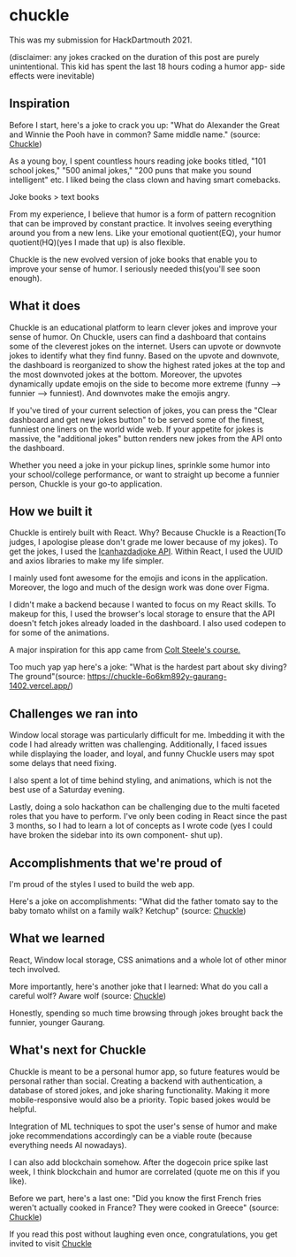 # chuckle

This was my submission for HackDartmouth 2021.

(disclaimer: any jokes cracked on the duration of this post are purely unintentional. This kid has spent the last 18 hours coding a humor app- side effects were inevitable)
## Inspiration
Before I start, here's a joke to crack you up:
"What do Alexander the Great and Winnie the Pooh have in common? Same middle name." (source: [Chuckle](https://chuckle-6o6km892y-gaurang-1402.vercel.app/))

As a young boy, I spent countless hours reading joke books titled, "101 school jokes," "500 animal jokes," "200 puns that make you sound intelligent" etc. I liked being the class clown and having smart comebacks. 

Joke books > text books 

From my experience, I believe that humor is a form of pattern recognition that can be improved by constant practice. It involves seeing everything around you from a new lens. Like your emotional quotient(EQ), your humor quotient(HQ)(yes I made that up) is also flexible. 

Chuckle is the new evolved version of joke books that enable you to improve your sense of humor. I seriously needed this(you'll see soon enough).

## What it does
Chuckle is an educational platform to learn clever jokes and improve your sense of humor. On Chuckle, users can find a dashboard that contains some of the cleverest jokes on the internet. Users can upvote or downvote jokes to identify what they find funny. Based on the upvote and downvote, the dashboard is reorganized to show the highest rated jokes at the top and the most downvoted jokes at the bottom. Moreover, the upvotes dynamically update emojis on the side to become more extreme (funny --> funnier --> funniest). And downvotes make the emojis angry.

If you've tired of your current selection of jokes, you can press the "Clear dashboard and get new jokes button" to be served some of the finest, funniest one liners on the world wide web. If your appetite for jokes is massive, the "additional jokes" button renders new jokes from the API onto the dashboard.

Whether you need a joke in your pickup lines, sprinkle some humor into your school/college performance, or want to straight up become a funnier person, Chuckle is your go-to application.

## How we built it
Chuckle is entirely built with React. Why? Because Chuckle is a Reaction(To judges, I apologise please don't grade me lower because of my jokes). To get the jokes, I used the [Icanhazdadjoke API](https://icanhazdadjoke.com/api#fetch-a-random-dad-joke). Within React, I used the UUID and axios libraries to make my life simpler.

I mainly used font awesome for the emojis and icons in the application. Moreover, the logo and much of the design work was done over Figma.

I didn't make a backend because I wanted to focus on my React skills. To makeup for this, I used the browser's local storage to ensure that the API doesn't fetch jokes already loaded in the dashboard. I also used codepen to for some of the animations. 

A major inspiration for this app came from [Colt Steele's course.](https://www.udemy.com/course/modern-react-bootcamp/)

Too much yap yap here's a joke: "What is the hardest part about sky diving? The ground"(source: https://chuckle-6o6km892y-gaurang-1402.vercel.app/)

## Challenges we ran into
Window local storage was particularly difficult for me. Imbedding it with the code I had already written was challenging. Additionally, I faced issues while displaying the loader, and loyal, and funny Chuckle users may spot some delays that need fixing.

I also spent a lot of time behind styling, and animations, which is not the best use of a Saturday evening.

Lastly, doing a solo hackathon can be challenging due to the multi faceted roles that you have to perform. I've only been coding in React since the past 3 months, so I had to learn a lot of concepts as I wrote code (yes I could have broken the sidebar into its own component- shut up).

## Accomplishments that we're proud of
I'm proud of the styles I used to build the web app.

Here's a joke on accomplishments: 
"What did the father tomato say to the baby tomato whilst on a family walk? Ketchup" (source: [Chuckle](https://chuckle-6o6km892y-gaurang-1402.vercel.app/))

## What we learned
React, Window local storage, CSS animations and a whole lot of other minor tech involved.

More importantly, here's another joke that I learned: What do you call a careful wolf? Aware wolf (source: [Chuckle](https://chuckle-6o6km892y-gaurang-1402.vercel.app/))

Honestly, spending so much time browsing through jokes brought back the funnier, younger Gaurang. 

## What's next for Chuckle
Chuckle is meant to be a personal humor app, so future features would be personal rather than social. Creating a backend with authentication, a database of stored jokes, and joke sharing functionality.  Making it more mobile-responsive would also be a priority. Topic based jokes would be helpful.

Integration of ML techniques to spot the user's sense of humor and make joke recommendations accordingly can be a viable route (because everything needs AI nowadays).

I can also add blockchain somehow. After the dogecoin price spike last week, I think blockchain and humor are correlated (quote me on this if you like).

Before we part, here's a last one: 
"Did you know the first French fries weren't actually cooked in France? They were cooked in Greece" (source: [Chuckle](https://chuckle-6o6km892y-gaurang-1402.vercel.app/))

If you read this post without laughing even once, congratulations, you get invited to visit [Chuckle](https://chuckle-6o6km892y-gaurang-1402.vercel.app/)


